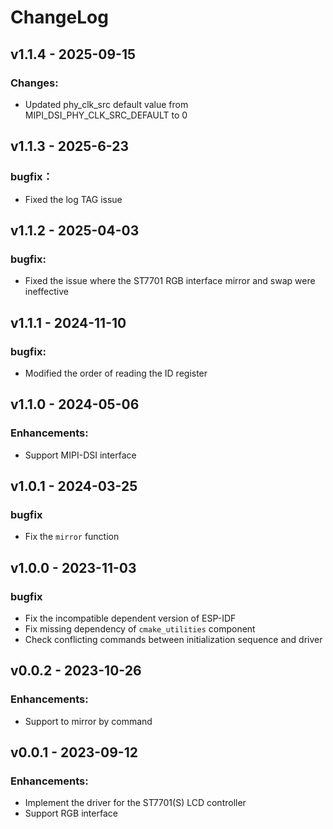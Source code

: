 # ChangeLog

## v1.1.4 - 2025-09-15

### Changes:

* Updated phy_clk_src default value from MIPI_DSI_PHY_CLK_SRC_DEFAULT to 0

## v1.1.3 - 2025-6-23

### bugfix：

*  Fixed the log TAG issue

## v1.1.2 - 2025-04-03

### bugfix:

* Fixed the issue where the ST7701 RGB interface mirror and swap were ineffective

## v1.1.1 - 2024-11-10

### bugfix:

* Modified the order of reading the ID register

## v1.1.0 - 2024-05-06

### Enhancements:

* Support MIPI-DSI interface

## v1.0.1 - 2024-03-25

### bugfix

* Fix the `mirror` function

## v1.0.0 - 2023-11-03

### bugfix

* Fix the incompatible dependent version of ESP-IDF
* Fix missing dependency of `cmake_utilities` component
* Check conflicting commands between initialization sequence and driver

## v0.0.2 - 2023-10-26

### Enhancements:

* Support to mirror by command

## v0.0.1 - 2023-09-12

### Enhancements:

* Implement the driver for the ST7701(S) LCD controller
* Support RGB interface
